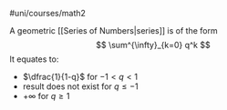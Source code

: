 #uni/courses/math2 

A geometric [[Series of Numbers|series]] is of the form
$$
\sum^{\infty}_{k=0} q^k
$$
It equates to:
- $\dfrac{1}{1-q}$ for $-1 < q < 1$
- result does not exist for $q \le - 1$
- $+ \infty$ for $q \ge 1$


